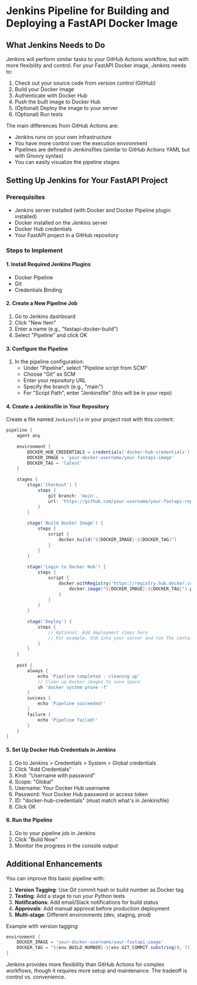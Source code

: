 # Jenkins Pipeline for Building and Deploying a FastAPI Docker Image

## What Jenkins Needs to Do

Jenkins will perform similar tasks to your GitHub Actions workflow, but with more flexibility and control. For your FastAPI Docker image, Jenkins needs to:

1. Check out your source code from version control (GitHub)
2. Build your Docker image
3. Authenticate with Docker Hub
4. Push the built image to Docker Hub
5. (Optional) Deploy the image to your server
6. (Optional) Run tests

The main differences from GitHub Actions are:
- Jenkins runs on your own infrastructure
- You have more control over the execution environment
- Pipelines are defined in Jenkinsfiles (similar to GitHub Actions YAML but with Groovy syntax)
- You can easily visualize the pipeline stages

## Setting Up Jenkins for Your FastAPI Project

### Prerequisites
- Jenkins server installed (with Docker and Docker Pipeline plugin installed)
- Docker installed on the Jenkins server
- Docker Hub credentials
- Your FastAPI project in a GitHub repository

### Steps to Implement

#### 1. Install Required Jenkins Plugins
- Docker Pipeline
- Git
- Credentials Binding

#### 2. Create a New Pipeline Job
1. Go to Jenkins dashboard
2. Click "New Item"
3. Enter a name (e.g., "fastapi-docker-build")
4. Select "Pipeline" and click OK

#### 3. Configure the Pipeline
1. In the pipeline configuration:
   - Under "Pipeline", select "Pipeline script from SCM"
   - Choose "Git" as SCM
   - Enter your repository URL
   - Specify the branch (e.g., "main")
   - For "Script Path", enter "Jenkinsfile" (this will be in your repo)

#### 4. Create a Jenkinsfile in Your Repository
Create a file named `Jenkinsfile` in your project root with this content:

```groovy
pipeline {
    agent any
    
    environment {
        DOCKER_HUB_CREDENTIALS = credentials('docker-hub-credentials')
        DOCKER_IMAGE = 'your-docker-username/your-fastapi-image'
        DOCKER_TAG = 'latest'
    }
    
    stages {
        stage('Checkout') {
            steps {
                git branch: 'main', 
                url: 'https://github.com/your-username/your-fastapi-repo.git'
            }
        }
        
        stage('Build Docker Image') {
            steps {
                script {
                    docker.build("${DOCKER_IMAGE}:${DOCKER_TAG}")
                }
            }
        }
        
        stage('Login to Docker Hub') {
            steps {
                script {
                    docker.withRegistry('https://registry.hub.docker.com', 'docker-hub-credentials') {
                        docker.image("${DOCKER_IMAGE}:${DOCKER_TAG}").push()
                    }
                }
            }
        }
        
        stage('Deploy') {
            steps {
                // Optional: Add deployment steps here
                // For example, SSH into your server and run the container
            }
        }
    }
    
    post {
        always {
            echo 'Pipeline completed - cleaning up'
            // Clean up Docker images to save space
            sh 'docker system prune -f'
        }
        success {
            echo 'Pipeline succeeded!'
        }
        failure {
            echo 'Pipeline failed!'
        }
    }
}
```

#### 5. Set Up Docker Hub Credentials in Jenkins
1. Go to Jenkins > Credentials > System > Global credentials
2. Click "Add Credentials"
3. Kind: "Username with password"
4. Scope: "Global"
5. Username: Your Docker Hub username
6. Password: Your Docker Hub password or access token
7. ID: "docker-hub-credentials" (must match what's in Jenkinsfile)
8. Click OK

#### 6. Run the Pipeline
1. Go to your pipeline job in Jenkins
2. Click "Build Now"
3. Monitor the progress in the console output

## Additional Enhancements

You can improve this basic pipeline with:

1. **Version Tagging**: Use Git commit hash or build number as Docker tag
2. **Testing**: Add a stage to run your Python tests
3. **Notifications**: Add email/Slack notifications for build status
4. **Approvals**: Add manual approval before production deployment
5. **Multi-stage**: Different environments (dev, staging, prod)

Example with version tagging:

```groovy
environment {
    DOCKER_IMAGE = 'your-docker-username/your-fastapi-image'
    DOCKER_TAG = "${env.BUILD_NUMBER}-${env.GIT_COMMIT.substring(0, 7)}"
}
```

Jenkins provides more flexibility than GitHub Actions for complex workflows, though it requires more setup and maintenance. The tradeoff is control vs. convenience.